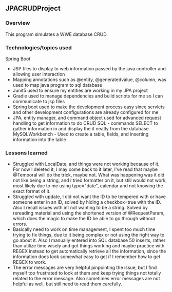 ## JPACRUDProject

### Overview
This program simulates a WWE database CRUD.

### Technologies/topics used
Spring Boot
- JSP files to display to web information passed by the java controller and allowing user interaction
- Mapping annotations such as @entity, @generatedvalue, @column, was used to map java program to sql database
- Junit5 used to ensure my entities are working in my JPA project
- Gradle used to manage dependencies and build scripts for me so I can communicate to jsp files
- Spring boot used to make the development process easy since servlets and other development configurations are already configured for me
- JPA, entity manager, and command object used for advanced request handling to get information to do CRUD
SQL - commands SELECT to gather information in and display the it neatly from the database
MySQLWorkbench - Used to create a table, fields, and inserting information into the table
### Lessons learned
- Struggled with LocalDate, and things were not working because of it. For now I deleted it, I may come back to it later, I've read that maybe @Temporal will do the trick, maybe not. What was happening was it did not like being a string, and I tried formatter on it, but still would not work, most likely due to me using type="date", calendar and not knowing the exact format of it.
- Struggled with update, I did not want the ID to be tempered with or have someone enter in an ID, solved by hiding a checkbox=true with the ID. Also I recall issues with int not wanting to be a string. Solved by rereading material and using the shortened version of @RequestParam, which does the magic to make the ID be able to go through without errors.
- Basically need to work on time management, I spent too much time trying to fix things, due to it being complex or not using the right way to go about it. Also I manually entered into SQL database 50 inserts, rather than utilize time wisely and got things working and maybe practice with REGEX instead to get automatically retrieve all the information, since the information does look somewhat easy to get if I remember how to get REGEX to work.
- The error messages are very helpful pinpointing the issue, but I find myself too frustrated to look at them and keep trying things not totally related to the error message. Also sometimes error messages are not helpful as well, but still need to read them carefully.
